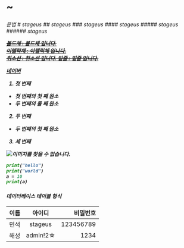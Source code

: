 <h1> ~ <h6> 문법
# stageus
## stageus
### stageus
#### stageus
##### stageus
###### stageus

<b> <i> <del> <ins>
볼드체 : **볼드체** 입니다.  
이텔릭체 : *이텔릭체* 입니다.  
취소선 : ~~취소선~~ 입니다.
밑줄 : __밑줄__ 입니다.

[네이버](https://www.naver.com)

1. 첫 번째  
  - 첫 번째의 첫 째 원소  
  - 두 번째의 둘 째 원소  
2. 두 번째  
  - 두 번째의 첫 째 원소  
3. 세 번째

![이미지를 찾을 수 없습니다.](https://img1.daumcdn.net/thumb/R720x0.q80/?scode=mtistory2&fname=http%3A%2F%2Fcfile7.uf.tistory.com%2Fimage%2F24283C3858F778CA2EFABE)

```python
print("hello")
print("world")
a = 10
print(a)
```

#### 데이터베이스 테이블 형식  
|이름|아이디|비밀번호|  
|----|:---:|------:|  
|민석|stageus|123456789|  
|해성|admin!2☆|1234|  
